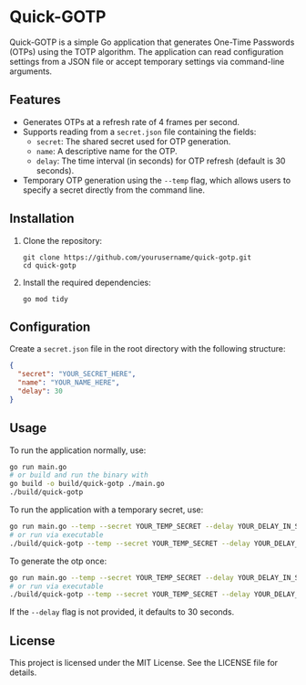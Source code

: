 # Quick-GOTP

Quick-GOTP is a simple Go application that generates One-Time Passwords (OTPs) using the TOTP algorithm. The application can read configuration settings from a JSON file or accept temporary settings via command-line arguments.

## Features

- Generates OTPs at a refresh rate of 4 frames per second.
- Supports reading from a `secret.json` file containing the fields:
  - `secret`: The shared secret used for OTP generation.
  - `name`: A descriptive name for the OTP.
  - `delay`: The time interval (in seconds) for OTP refresh (default is 30 seconds).
- Temporary OTP generation using the `--temp` flag, which allows users to specify a secret directly from the command line.

## Installation

1. Clone the repository:
   ```
   git clone https://github.com/yourusername/quick-gotp.git
   cd quick-gotp
   ```

2. Install the required dependencies:
   ```
   go mod tidy
   ```

## Configuration

Create a `secret.json` file in the root directory with the following structure:

```json
{
  "secret": "YOUR_SECRET_HERE",
  "name": "YOUR_NAME_HERE",
  "delay": 30
}
```

## Usage

To run the application normally, use:
```sh
go run main.go
# or build and run the binary with
go build -o build/quick-gotp ./main.go
./build/quick-gotp
```

To run the application with a temporary secret, use:
```sh
go run main.go --temp --secret YOUR_TEMP_SECRET --delay YOUR_DELAY_IN_SECONDS
# or run via executable
./build/quick-gotp --temp --secret YOUR_TEMP_SECRET --delay YOUR_DELAY_IN_SECONDS
```

To generate the otp once:
```sh
go run main.go --temp --secret YOUR_TEMP_SECRET --delay YOUR_DELAY_IN_SECONDS --one-time
# or run via executable
./build/quick-gotp --temp --secret YOUR_TEMP_SECRET --delay YOUR_DELAY_IN_SECONDS --one-time
```

If the `--delay` flag is not provided, it defaults to 30 seconds.

## License

This project is licensed under the MIT License. See the LICENSE file for details.